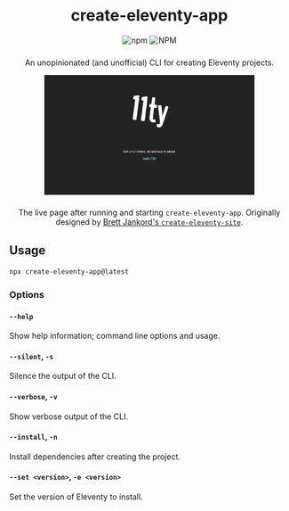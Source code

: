 <div align="center">
    <h1 align="center">create-eleventy-app</h1>
    <img alt="npm" src="https://img.shields.io/npm/v/create-eleventy-app?style=for-the-badge&color=red">
    <img alt="NPM" src="https://img.shields.io/npm/l/create-eleventy-app?style=for-the-badge&color=">
    <h3></h3>
    <p align="center">
    An unopinionated (and unofficial) CLI for creating Eleventy projects.
    </p>
    <img src="./demo.png" alt="A screenshot of the homepage created by create-eleventy-app" width="75%" align="center">
    <h3></h3>
    <p>The live page after running and starting <code>create-eleventy-app</code>. Originally designed by <a href="https://github.com/bjankord/create-eleventy-site">Brett Jankord's <code>create-eleventy-site</code></a>.
    </p>
</div>

## Usage

```sh
npx create-eleventy-app@latest
```

### Options

#### `--help`

Show help information; command line options and usage.

#### `--silent`, `-s`

Silence the output of the CLI.

#### `--verbose`, `-v`

Show verbose output of the CLI.

#### `--install`, `-n`

Install dependencies after creating the project.

#### `--set <version>`, `-e <version>`

Set the version of Eleventy to install.
